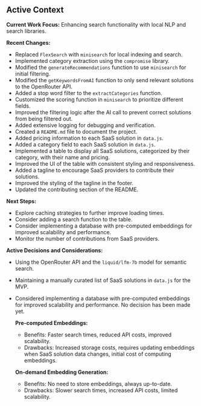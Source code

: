 ## Active Context

**Current Work Focus:** Enhancing search functionality with local NLP and search libraries.

**Recent Changes:**
*   Replaced `FlexSearch` with `minisearch` for local indexing and search.
*   Implemented category extraction using the `compromise` library.
*   Modified the `generateRecommendations` function to use `minisearch` for initial filtering.
*   Modified the `getKeywordsFromAI` function to only send relevant solutions to the OpenRouter API.
*   Added a stop word filter to the `extractCategories` function.
*   Customized the scoring function in `minisearch` to prioritize different fields.
*   Improved the filtering logic after the AI call to prevent correct solutions from being filtered out.
*   Added extensive logging for debugging and verification.
*   Created a `README.md` file to document the project.
*   Added pricing information to each SaaS solution in `data.js`.
*   Added a category field to each SaaS solution in `data.js`.
*   Implemented a table to display all SaaS solutions, categorized by their category, with their name and pricing.
*   Improved the UI of the table with consistent styling and responsiveness.
*   Added a tagline to encourage SaaS providers to contribute their solutions.
*   Improved the styling of the tagline in the footer.
*   Updated the contributing section of the README.

**Next Steps:**
*   Explore caching strategies to further improve loading times.
*   Consider adding a search function to the table.
*   Consider implementing a database with pre-computed embeddings for improved scalability and performance.
*   Monitor the number of contributions from SaaS providers.

**Active Decisions and Considerations:**
*   Using the OpenRouter API and the `liquid/lfm-7b` model for semantic search.
*   Maintaining a manually curated list of SaaS solutions in `data.js` for the MVP.
*   Considered implementing a database with pre-computed embeddings for improved scalability and performance. No decision has been made yet.

    **Pre-computed Embeddings:**
    *   Benefits: Faster search times, reduced API costs, improved scalability.
    *   Drawbacks: Increased storage costs, requires updating embeddings when SaaS solution data changes, initial cost of computing embeddings.

    **On-demand Embedding Generation:**
    *   Benefits: No need to store embeddings, always up-to-date.
    *   Drawbacks: Slower search times, increased API costs, limited scalability.
